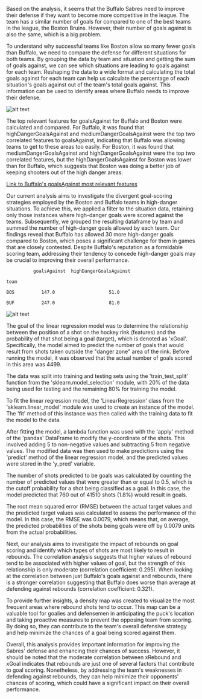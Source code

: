Based on the analysis, it seems that the Buffalo Sabres need to improve their defense if they want to become more competitive in the league. The team has a similar number of goals for compared to one of the best teams in the league, the Boston Bruins. However, their number of goals against is also the same, which is a big problem.

To understand why successful teams like Boston allow so many fewer goals than Buffalo, we need to compare the defense for different situations for both teams. By grouping the data by team and situation and getting the sum of goals against, we can see which situations are leading to goals against for each team. Reshaping the data to a wide format and calculating the total goals against for each team can help us calculate the percentage of each situation's goals against out of the team's total goals against. This information can be used to identify areas where Buffalo needs to improve their defense.

![alt text](http://localhost:8888/view/Visuals/Goals_against_compared.png)


The top relevant features for goalsAgainst for Buffalo and Boston were calculated and compared. For Buffalo, it was found that highDangerGoalsAgainst and mediumDangerGoalsAgainst were the top two correlated features to goalsAgainst, indicating that Buffalo was allowing teams to get to these areas too easily. For Boston, it was found that mediumDangerGoalsAgainst and highDangerGoalsAgainst were the top two correlated features, but the highDangerGoalsAgainst for Boston was lower than for Buffalo, which suggests that Boston was doing a better job of keeping shooters out of the high danger areas.

[Link to Buffalo's goalsAgainst most relevant features](http://localhost:8888/notebooks/NHL%20Notebook.ipynb#Buffalo's-goalsAgainst-most-relevant-features)

Our current analysis aims to investigate the divergent goal-scoring strategies employed by the Boston and Buffalo teams in high-danger situations. To achieve this, we applied a filter to the situation data, retaining only those instances where high-danger goals were scored against the teams. Subsequently, we grouped the resulting dataframe by team and summed the number of high-danger goals allowed by each team. Our findings reveal that Buffalo has allowed 30 more high-danger goals compared to Boston, which poses a significant challenge for them in games that are closely contested. Despite Buffalo's reputation as a formidable scoring team, addressing their tendency to concede high-danger goals may be crucial to improving their overall performance.

              goalsAgainst  highDangerGoalsAgainst

    team                                      

    BOS          147.0                    51.0

    BUF          247.0                    81.0



![alt text](http://localhost:8888/view/Visuals/Goal_Shot_Density_map.png)



The goal of the linear regression model was to determine the relationship between the position of a shot on the hockey rink (features) and the probability of that shot being a goal (target), which is denoted as 'xGoal'. Specifically, the model aimed to predict the number of goals that would result from shots taken outside the "danger zone" area of the rink. Before running the model, it was observed that the actual number of goals scored in this area was 4499.

The data was split into training and testing sets using the 'train_test_split' function from the 'sklearn.model_selection' module, with 20% of the data being used for testing and the remaining 80% for training the model.

To fit the linear regression model, the 'LinearRegression' class from the 'sklearn.linear_model' module was used to create an instance of the model. The 'fit' method of this instance was then called with the training data to fit the model to the data.

After fitting the model, a lambda function was used with the 'apply' method of the 'pandas' DataFrame to modify the y-coordinate of the shots. This involved adding 5 to non-negative values and subtracting 5 from negative values. The modified data was then used to make predictions using the 'predict' method of the linear regression model, and the predicted values were stored in the 'y_pred' variable.

The number of shots predicted to be goals was calculated by counting the number of predicted values that were greater than or equal to 0.5, which is the cutoff probability for a shot being classified as a goal. In this case, the model predicted that 760 out of 41510 shots (1.8%) would result in goals.

The root mean squared error (RMSE) between the actual target values and the predicted target values was calculated to assess the performance of the model. In this case, the RMSE was 0.0079, which means that, on average, the predicted probabilities of the shots being goals were off by 0.0079 units from the actual probabilities.



Next, our analysis aims to investigate the impact of rebounds on goal scoring and identify which types of shots are most likely to result in rebounds. The correlation analysis suggests that higher values of rebound tend to be associated with higher values of goal, but the strength of this relationship is only moderate (correlation coefficient: 0.295). When looking at the correlation between just Buffalo's goals against and rebounds, there is a stronger correlation suggesting that Buffalo does worse than average at defending against rebounds (correlation coefficient: 0.321).

To provide further insights, a density map was created to visualize the most frequent areas where rebound shots tend to occur. This map can be a valuable tool for goalies and defensemen in anticipating the puck's location and taking proactive measures to prevent the opposing team from scoring. By doing so, they can contribute to the team's overall defensive strategy and help minimize the chances of a goal being scored against them.

Overall, this analysis provides important information for improving the Sabres' defense and enhancing their chances of success. However, it should be noted that the moderate correlation between xRebound and xGoal indicates that rebounds are just one of several factors that contribute to goal scoring. Nonetheless, by addressing the team's weaknesses in defending against rebounds, they can help minimize their opponents' chances of scoring, which could have a significant impact on their overall performance.
